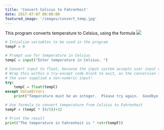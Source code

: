 ```yaml
---
title: 'Convert Celsius to Fahrenheit'
date: 2017-07-07 00:00:00
featured_image: '/images/convert_temp.jpg'
---
```

This program converts temperature to Celsius, using the formula
<img src="https://www.pharmacy-tech-test.com/images/f_c_conv.jpg"/>


```python
# Intialize variables to be used in the program
tempF = 0

# Prompt use for temperature in Celsius
tempC = input("Enter temperature in Celsius. ")

# Convert input to float, because the input system accepts user input as string by default.
# Wrap this within a try-except code block to exit, as the conversion to float will fail if
# the user supplied a non-numeric input!
try:
    tempC = float(tempC)
except ValueError:
    print("Temperature must be an integer.  Please try again.  Goodbye.")

# Use formula to convert temperature from Celsius to Fahrenheit
tempF = (tempC * (9/5))+32

# Print the result
print("The temperature in Fahrenheit is " +str(tempF))
```
